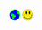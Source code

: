 ### <img src='https://raw.githubusercontent.com/wllclngn/wllclngn/main/Earth.gif' width="20" height="20" />&nbsp;<img src='https://raw.githubusercontent.com/wllclngn/wllclngn/main/acid-house-smiley-SMALL.png' width="20" height="20" />

<!--
**wllclngn/wllclngn** is a ✨ _special_ ✨ repository because its `README.md` (this file) appears on your GitHub profile.

Here are some ideas to get you started:

- 🔭 I’m currently working on ...
- 🌱 I’m currently learning ...
- 👯 I’m looking to collaborate on ...
- 🤔 I’m looking for help with ...
- 💬 Ask me about ...
- 📫 How to reach me: ...
- 😄 Pronouns: ...
- ⚡ Fun fact: ...
-->


